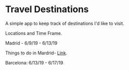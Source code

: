 # Travel Destinations

A simple app to keep track of destinations I'd like to visit.

Locations and Time Frame.

Madrid - 6/9/19 - 6/13/19

Things to do in Mardrid- [Link](https://www.tripadvisor.com/Attractions-g187514-Activities-Madrid.html).

                
Barcelona: 6/13/19 - 6/17/19
